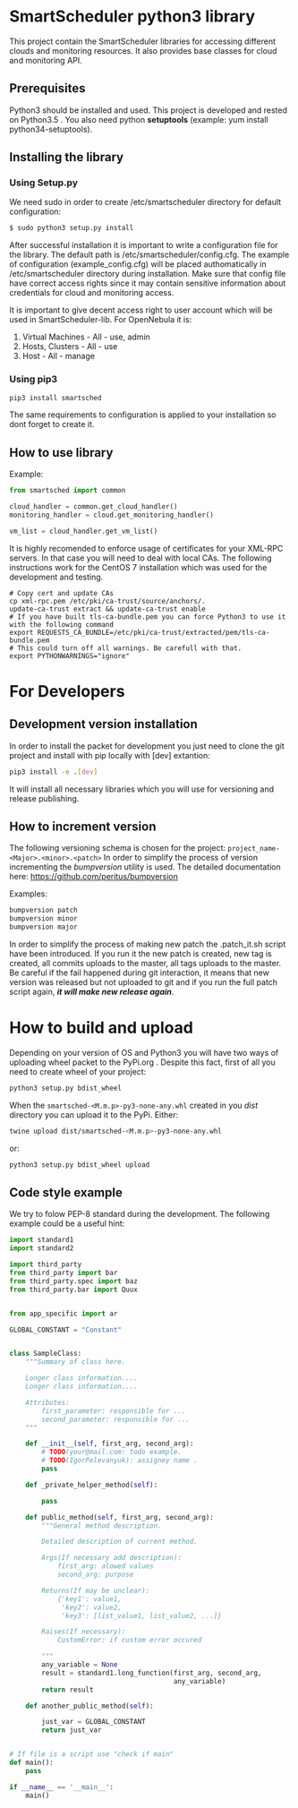 # SmartScheduler python3 library

This project contain the SmartScheduler libraries for accessing different clouds and monitoring resources. It also provides base classes for cloud and monitoring API.

## Prerequisites

Python3 should be installed and used. This project is developed and rested on Python3.5 . You also need python **setuptools** (example: yum install python34-setuptools).

## Installing the library
### Using Setup.py
We need sudo in order to create /etc/smartscheduler directory for default configuration:

```bash
$ sudo python3 setup.py install
```

After successful installation it is important to write a configuration file for the library. The default path is /etc/smartscheduler/config.cfg. The example of configuration (example_config.cfg) will be placed authomatically in /etc/smartscheduler directory during installation. Make sure that config file have correct access rights since it may contain sensitive information about credentials for cloud and monitoring access.

It is important to give decent access right to user account which will be used in SmartScheduler-lib. For OpenNebula it is:
1. Virtual Machines - All - use, admin
2. Hosts, Clusters - All - use
3. Host - All - manage

### Using pip3
```bash
pip3 install smartsched
```
The same requirements to configuration is applied to your installation so dont forget to create it.

## How to use library

Example:

```python
from smartsched import common

cloud_handler = common.get_cloud_handler()
monitoring_handler = cloud.get_monitoring_handler()

vm_list = cloud_handler.get_vm_list()
```

It is highly recomended to enforce usage of certificates for your XML-RPC servers. In that case you will need to deal with local CAs. The following instructions work for the CentOS 7 installation which was used for the development and testing.

```
# Copy cert and update CAs
cp xml-rpc.pem /etc/pki/ca-trust/source/anchors/.
update-ca-trust extract && update-ca-trust enable
# If you have built tls-ca-bundle.pem you can force Python3 to use it with the following command
export REQUESTS_CA_BUNDLE=/etc/pki/ca-trust/extracted/pem/tls-ca-bundle.pem 
# This could turn off all warnings. Be carefull with that.
export PYTHONWARNINGS="ignore"
```

# For Developers

## Development version installation
In order to install the packet for development you just need to clone the git project and install with pip locally with [dev] extantion:

```bash
pip3 install -e .[dev]
```

It will install all necessary libraries which you will use for versioning and release publishing.

## How to increment version
The following versioning schema is chosen for the project: `project_name-<Major>.<minor>.<patch>`
In order to simplify the process of version incrementing the *bumpversion* utility is used. The detailed documentation here: https://github.com/peritus/bumpversion

Examples:
```sh
bumpversion patch
bumpversion minor
bumpversion major
```

In order to simplify the process of making new patch the .patch_it.sh script have been introduced. If you run it the new patch is created, new tag is created, all commits uploads to the master, all tags uploads to the master. Be careful if the fail happened during git interaction, it means that new version was released but not uploaded to git and if you run the full patch script again, ***it will make new release again***.

# How to build and upload
Depending on your version of OS and Python3 you will have two ways of uploading wheel packet to the PyPi.org . Despite this fact, first of all you need to create wheel of your project:

```bash
python3 setup.py bdist_wheel
```

When the `smartsched-<M.m.p>-py3-none-any.whl` created in you *dist* directory you can upload it to the PyPi. Either:
```bash
twine upload dist/smartsched-<M.m.p>-py3-none-any.whl
```
or:
```bash
python3 setup.py bdist_wheel upload
```

## Code style example

We try to folow PEP-8 standard during the development. The following example could be a useful hint:

```python
import standard1
import standard2

import third_party
from third_party import bar
from third_party.spec import baz
from third_party.bar import Quux


from app_specific import ar

GLOBAL_CONSTANT = "Constant"


class SampleClass:
    """Summary of class here.

    Longer class information....
    Longer class information....

    Attributes:
        first_parameter: responsible for ...
        second_parameter: responsible for ...
    """

    def __init__(self, first_arg, second_arg):
        # TODO(your@mail.com: todo example.
        # TODO(IgorPelevanyuk): assigney name .
        pass

    def _private_helper_method(self):

        pass

    def public_method(self, first_arg, second_arg):
        """General method description.

        Detailed description of current method.

        Args(If necessary add description):
            first_arg: alowed values
            second_arg: purpose

        Returns(If may be unclear):
            {'key1': value1,
             'key2': value2,
             'key3': [list_value1, list_value2, ...]}

        Raises(If necessary):
            CustomError: if custom error occured

        """
        any_variable = None
        result = standard1.long_function(first_arg, second_arg,
                                         any_variable)
        return result

    def another_public_method(self):

        just_var = GLOBAL_CONSTANT
        return just_var


# If file is a script use "check if main"
def main():
    pass

if __name__ == '__main__':
    main()
```
